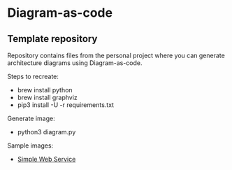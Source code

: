 # Diagram-as-code
## Template repository
Repository contains files from the personal project where you can generate architecture diagrams using Diagram-as-code.

Steps to recreate:
* brew install python
* brew install graphviz
* pip3 install -U -r requirements.txt

Generate image:
* python3 diagram.py

Sample images:
* [Simple Web Service](/images/simple-web-service.png)